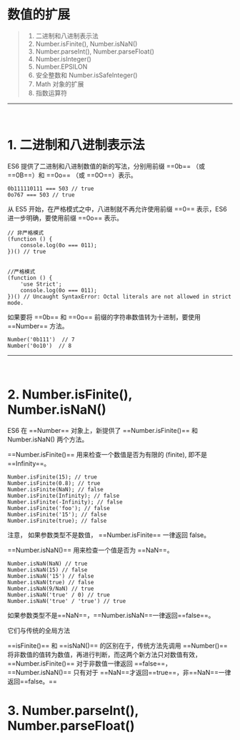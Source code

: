# 数值的扩展

>1. 二进制和八进制表示法
>2. Number.isFinite(), Number.isNaN()
>3. Number.parseInt(), Number.parseFloat()
>4. Number.isInteger()
>5. Number.EPSILON
>6. 安全整数和 Number.isSafeInteger()
>7. Math 对象的扩展
>8. 指数运算符

--- 
<br>

# 1. 二进制和八进制表示法
ES6 提供了二进制和八进制数值的新的写法，分别用前缀 ==0b== （或 ==0B==）和 ==0o== （或 ==0O==）表示。

```
0b111110111 === 503 // true
0o767 === 503 // true
```
从 ES5 开始，在严格模式之中，八进制就不再允许使用前缀 ==0== 表示，ES6 进一步明确，要使用前缀 ==0o== 表示。

```
// 非严格模式
(function () {
    console.log(0o === 011);
})() // true


//严格模式
(function () {
    'use Strict';
    console.log(0o === 011);
})() // Uncaught SyntaxError: Octal literals are not allowed in strict mode.
```

如果要将 ==0b== 和 ==0o== 前缀的字符串数值转为十进制，要使用 ==Number== 方法。

```
Number('0b111')  // 7
Number('0o10')  // 8
```
---
<br>

# 2. Number.isFinite(), Number.isNaN()

ES6 在 ==Number== 对象上，新提供了 ==Number.isFinite()== 和 Number.isNaN() 两个方法。

==Number.isFinite()== 用来检查一个数值是否为有限的 (finite), 即不是 ==Infinity==。

```
Number.isFinite(15); // true
Number.isFinite(0.8); // true
Number.isFinite(NaN); // false
Number.isFinite(Infinity); // false
Number.isFinite(-Infinity); // false
Number.isFinite('foo'); // false
Number.isFinite('15'); // false
Number.isFinite(true); // false
```

注意， 如果参数类型不是数值， ==Number.isFinite== 一律返回 false。

==Number.isNaN()== 用来检查一个值是否为 ==NaN==。

```
Number.isNaN(NaN) // true
Number.isNaN(15) // false
Number.isNaN('15') // false
Number.isNaN(true) // false
Number.isNaN(9/NaN) // true
Number.isNaN('true' / 0) // true
Number.isNaN('true' / 'true') // true
```
如果参数类型不是==NaN==，==Number.isNaN==一律返回==false==。

它们与传统的全局方法 

==isFinite()== 和 ==isNaN()== 的区别在于，传统方法先调用 ==Number()== 将非数值的值转为数值，再进行判断，而这两个新方法只对数值有效， ==Number.isFinite()==  对于非数值一律返回 ==false==， ==Number.isNaN()== 只有对于 ==NaN==才返回==true==，非==NaN==一律返回==false。==

# 3. Number.parseInt(), Number.parseFloat()









